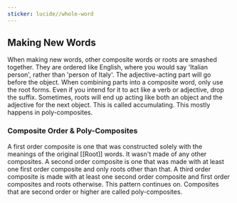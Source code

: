 ```yaml
---
sticker: lucide//whole-word
---
```

## Making New Words
When making new words, other composite words or roots are smashed together. They are ordered like English, where you would say 'Italian person', rather than 'person of Italy'. The adjective-acting part will go before the object. When combining parts into a composite word, only use the root forms. Even if you intend for it to act like a verb or adjective, drop the suffix. Sometimes, roots will end up acting like both an object and the adjective for the next object. This is called accumulating. This mostly happens in poly-composites.
### Composite Order & Poly-Composites
A first order composite is one that was constructed solely with the meanings of the original [[Root]] words. It wasn't made of any other composites. A second order composite is one that was made with at least one first order composite and only roots other than that. A third order composite is made with at least one second order composite and first order composites and roots otherwise. This pattern continues on. Composites that are second order or higher are called poly-composites.